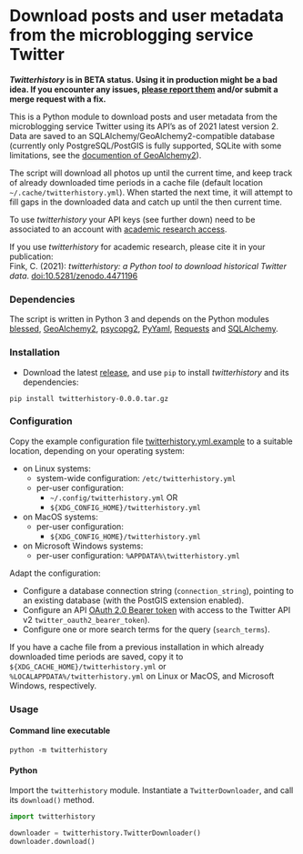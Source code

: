 # Download posts and user metadata from the microblogging service Twitter

***Twitterhistory*** **is in BETA status. Using it in production might be a bad idea. If you encounter any issues, [please report them](https://gitlab.com/christoph.fink/twitterhistory/-/issues) and/or submit a merge request with a fix.**

This is a Python module to download posts and user metadata from the microblogging service Twitter using its API’s as of 2021 latest version 2. Data are saved to an SQLAlchemy/GeoAlchemy2-compatible database (currently only PostgreSQL/PostGIS is fully supported, SQLite with some limitations, see the [documention of GeoAlchemy2](https://geoalchemy-2.readthedocs.io/en/latest/)).

The script will download all photos up until the current time, and keep track of already downloaded time periods in a cache file (default location `~/.cache/twitterhistory.yml`). When started the next time, it will attempt to fill gaps in the downloaded data and catch up until the then current time. 

To use *twitterhistory* your API keys (see further down) need to be associated to an account with [academic research access](https://developer.twitter.com/en/portal/petition/academic/is-it-right-for-you).

If you use *twitterhistory* for academic research, please cite it in your publication: <br />
Fink, C. (2021): *twitterhistory: a Python tool to download historical Twitter data*. [doi:10.5281/zenodo.4471196](https://doi.org/10.5281/zenodo.4471196)

### Dependencies

The script is written in Python 3 and depends on the Python modules [blessed](https://blessed.readthedocs.io/), [GeoAlchemy2](https://geoalchemy-2.readthedocs.io/), [psycopg2](https://www.psycopg.org/), [PyYaml](https://pyyaml.org/), [Requests](https://2.python-requests.org/en/master/) and [SQLAlchemy](https://sqlalchemy.org/).

### Installation

- Download the latest [release](https://gitlab.com/christoph.fink/twitterhistory/-/releases), and use `pip` to install *twitterhistory* and its dependencies:

```shell
pip install twitterhistory-0.0.0.tar.gz
```

### Configuration

Copy the example configuration file [twitterhistory.yml.example](https://gitlab.com/christoph.fink/twitterhistory/-/raw/master/twitterhistory.yml.example) to a suitable location, depending on your operating system: 

- on Linux systems:
    - system-wide configuration: `/etc/twitterhistory.yml`
    - per-user configuration: 
        - `~/.config/twitterhistory.yml` OR
        - `${XDG_CONFIG_HOME}/twitterhistory.yml`
- on MacOS systems:
    - per-user configuration:
        - `${XDG_CONFIG_HOME}/twitterhistory.yml`
- on Microsoft Windows systems:
    - per-user configuration:
        `%APPDATA%\twitterhistory.yml`

Adapt the configuration:

- Configure a database connection string (`connection_string`), pointing to an existing database (with the PostGIS extension enabled).
- Configure an API [OAuth 2.0 Bearer token](https://developer.twitter.com/en/docs/authentication/oauth-2-0) with access to the Twitter API v2 `twitter_oauth2_bearer_token`).
- Configure one or more search terms for the query (`search_terms`).

If you have a cache file from a previous installation in which already downloaded time periods are saved, copy it to `${XDG_CACHE_HOME}/twitterhistory.yml` or `%LOCALAPPDATA%/twitterhistory.yml` on Linux or MacOS, and Microsoft Windows, respectively.

### Usage

#### Command line executable

```shell
python -m twitterhistory
```

#### Python

Import the `twitterhistory` module. Instantiate a `TwitterDownloader`, and call its `download()` method.

```python
import twitterhistory

downloader = twitterhistory.TwitterDownloader()
downloader.download()
```
